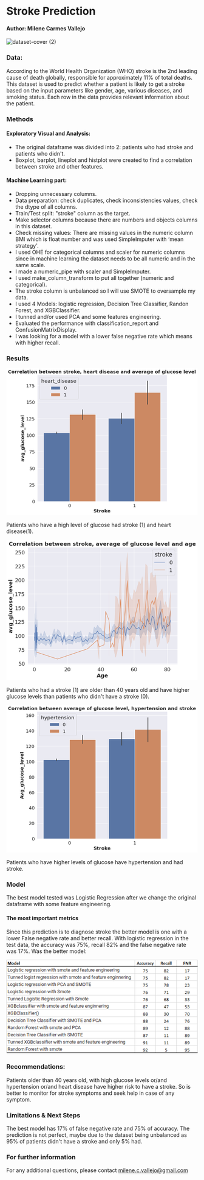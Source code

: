 # Stroke Prediction 
#### Author: Milene Carmes Vallejo


![dataset-cover (2)](https://user-images.githubusercontent.com/112773242/203482910-40b46c69-0c62-4bee-802e-4a0d89acdca2.jpg)




### Data:

According to the World Health Organization (WHO) stroke is the 2nd leading cause of death globally, responsible for approximately 11% of total deaths. This dataset is used to predict whether a patient is likely to get a stroke based on the input parameters like gender, age, various diseases, and smoking status. Each row in the data provides relevant information about the patient.

### Methods

#### Exploratory Visual and Analysis: 

- The original dataframe was divided into 2: patients who had stroke and patients who didn't. 
- Boxplot, barplot, lineplot and histplot were created to find a correlation between stroke and other features. 

#### Machine Learning part: 
- Dropping unnecessary columns.
- Data preparation: check duplicates, check inconsistencies values, check the dtype of all columns. 
- Train/Test split: "stroke" column as the target.
- Make selector columns because there are numbers and objects columns in this dataset.
- Check missing values: There are missing values in the numeric column BMI which is float number and was used SimpleImputer with ‘mean strategy'.
- I used OHE for categorical columns and scaler for numeric columns since in machine learning the dataset needs to be all numeric and in the same scale. 
- I made a numeric_pipe with scaler and SimpleImputer. 
- I used make_column_transform to put all together (numeric and categorical). 
- The stroke column is unbalanced so I will use SMOTE to oversample my data.
- I used 4 Models:  logistic regression, Decision Tree Classifier, Randon Forest, and XGBClassifier. 
- I tunned and/or used PCA and some features engineering. 
- Evaluated the performance with classification_report and ConfusionMatrixDisplay.
- I was looking for a model with a lower false negative rate which means with higher recall. 
 

### Results


![Stroke_Prediction_project_2](stroke11.png)

Patients who have a high level of glucose had stroke (1) and heart disease(1).



![Stroke_Prediction_project_2](stroke12.png)

Patients who had a stroke (1) are older than 40 years old and have higher glucose levels than patients who didn't have a stroke (0). 




![Stroke_Prediction_project_2](stroke13.png)

Patients who have higher levels of glucose have hypertension and had stroke.



### Model
The best model tested was Logistic Regression after we change the original dataframe with some feature engineering. 

#### The most important metrics

Since this prediction is to diagnose stroke the better model is one with a lower False negative rate and better recall. With logistic regression in the test data, the accuracy was 75%, recall 82% and the false negative rate was 17%.  Was the better model: 

![Stroke_Prediction_project_2](stroke4.png)


### Recommendations:
Patients older than 40 years old, with high glucose levels or/and hypertension or/and heart disease have higher risk to have a stroke. So is better to monitor for stroke symptoms and seek help in case of any symptom.

  

### Limitations & Next Steps
The best model has 17% of false negative rate and 75% of accuracy. The prediction is not perfect, maybe due to the dataset being unbalanced as 95% of patients didn't have a stroke and only 5% had.

### For further information
For any additional questions, please contact milene.c.vallejo@gmail.com
